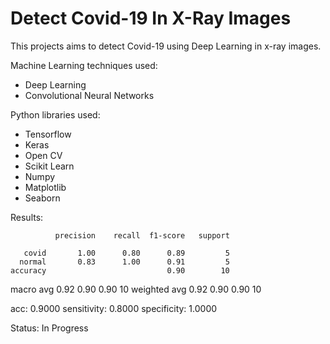 # Detect Covid-19 In X-Ray Images

This projects aims to detect Covid-19 using Deep Learning in x-ray images.

Machine Learning techniques used:
- Deep Learning
- Convolutional Neural Networks

Python libraries used:
- Tensorflow
- Keras
- Open CV
- Scikit Learn
- Numpy
- Matplotlib
- Seaborn

Results:

              precision    recall  f1-score   support

       covid       1.00      0.80      0.89         5
      normal       0.83      1.00      0.91         5
    accuracy                           0.90        10
   macro avg       0.92      0.90      0.90        10
weighted avg       0.92      0.90      0.90        10

acc: 0.9000
sensitivity: 0.8000
specificity: 1.0000

Status: In Progress
